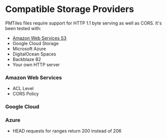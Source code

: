 

# Compatible Storage Providers

PMTiles files require support for HTTP 1.1 byte serving as well as CORS. It's been tested with:

* [Amazon Web Services S3](###amazon-web-services)
* Google Cloud Storage
* Microsoft Azure
* DigitalOcean Spaces
* Backblaze B2
* Your own HTTP server

### Amazon Web Services

* ACL Level
* CORS Policy

### Google Cloud


### Azure

* HEAD requests for ranges return 200 instead of 206